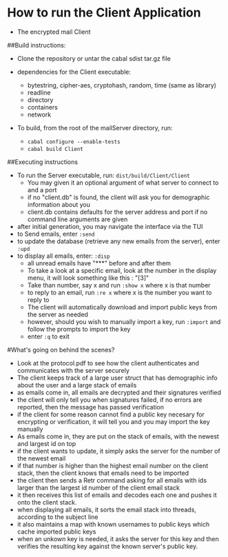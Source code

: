 # How to run the Client Application
* The encrypted mail Client

##Build instructions:
* Clone the repository or untar the cabal sdist tar.gz file
* dependencies for the Client executable:
  * bytestring, cipher-aes, cryptohash, random, time (same as library)
  * readline
  * directory
  * containers
  * network

* To build, from the root of the mailServer directory, run:
  * `cabal configure --enable-tests`
  * `cabal build Client`


##Executing instructions
* To run the Server executable, run: `dist/build/Client/Client`
  * You may given it an optional argument of what server to connect to and a port
  * if no "client.db" is found, the client will ask you for demographic information about you
  * client.db contains defaults for the server address and port if no command line arguments are given
* after initial generation, you may navigate the interface via the TUI
* to Send emails, enter `:send`
* to update the database (retrieve any new emails from the server), enter `:upd`
* to display all emails, enter: `:disp`
  * all unread emails have "***" before and after them
  * To take a look at a specific email, look at the number in the display menu, it will look something like this : "[3]"
  * Take than number, say x and run `:show x` where x is that number
  * to reply to an email, run `:re x` where x is the number you want to reply to
  * The client will automatically download and import public keys from the server as needed
  * however, should you wish to manually import a key, run `:import` and follow the prompts to import the key
  * enter `:q` to exit


#What's going on behind the scenes?
* Look at the protocol.pdf to see how the client authenticates and communicates with the server securely
* The client keeps track of a large user struct that has demographic info about the user and a large stack of emails
* as emails come in, all emails are decrypted and their signatures verified
* the client will only tell you when signatures failed, if no errors are reported, then the message has passed verification
* if the client for some reason cannot find a public key necesary for encrypting or verification, it will tell you and you may import the key manually
* As emails come in, they are put on the stack of emails, with the newest and largest id on top
* if the client wants to update, it simply asks the server for the number of the newest email
* if that number is higher than the highest email number on the client stack, then the client knows that emails need to be imported
* the client then sends a Retr command asking for all emails with ids larger than the largest id number of the client email stack
* it then receives this list of emails and decodes each one and pushes it onto the client stack.
* when displaying all emails, it sorts the email stack into threads, according to the subject line
* it also maintains a map with known usernames to public keys which cache imported public keys
* when an unkown key is needed, it asks the server for this key and then verifies the resulting key against the known server's public key.
